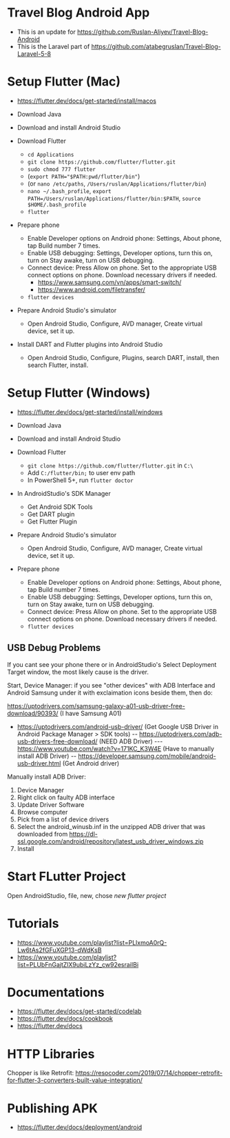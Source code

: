# Travel Blog Android App

- This is an update for https://github.com/Ruslan-Aliyev/Travel-Blog-Android
- This is the Laravel part of https://github.com/atabegruslan/Travel-Blog-Laravel-5-8

# Setup Flutter (Mac)

- https://flutter.dev/docs/get-started/install/macos

- Download Java
- Download and install Android Studio
- Download Flutter
	- `cd Applications`
	- `git clone https://github.com/flutter/flutter.git`
	- `sudo chmod 777 flutter`
	- (`export PATH="$PATH:pwd/flutter/bin"`)
	- (or `nano /etc/paths`, `/Users/ruslan/Applications/flutter/bin`)
	- `nano ~/.bash_profile`, `export PATH=/Users/ruslan/Applications/flutter/bin:$PATH`, `source $HOME/.bash_profile`
	- `flutter`
- Prepare phone
	- Enable Developer options on Android phone: Settings, About phone, tap Build number 7 times.
	- Enable USB debugging: Settings, Developer options, turn this on, turn on Stay awake, turn on USB debugging.
	- Connect device: Press Allow on phone. Set to the appropriate USB connect options on phone. Download necessary drivers if needed.
		- https://www.samsung.com/vn/apps/smart-switch/
		- https://www.android.com/filetransfer/
	- `flutter devices`
- Prepare Android Studio's simulator
	- Open Android Studio, Configure, AVD manager, Create virtual device, set it up.
- Install DART and Flutter plugins into Android Studio
	- Open Android Studio, Configure, Plugins, search DART, install, then search Flutter, install.

# Setup Flutter (Windows)

- https://flutter.dev/docs/get-started/install/windows

- Download Java
- Download and install Android Studio
- Download Flutter
	- `git clone https://github.com/flutter/flutter.git` in `C:\`
	- Add `C:/flutter/bin;` to user env path
	- In PowerShell 5+, run `flutter doctor`
- In AndroidStudio's SDK Manager
	- Get Android SDK Tools
	- Get DART plugin
	- Get Flutter Plugin
- Prepare Android Studio's simulator
	- Open Android Studio, Configure, AVD manager, Create virtual device, set it up.
- Prepare phone
	- Enable Developer options on Android phone: Settings, About phone, tap Build number 7 times.
	- Enable USB debugging: Settings, Developer options, turn this on, turn on Stay awake, turn on USB debugging.
	- Connect device: Press Allow on phone. Set to the appropriate USB connect options on phone. Download necessary drivers if needed.
	- `flutter devices`

## USB Debug Problems

If you cant see your phone there or in AndroidStudio's Select Deployment Target window, the most likely cause is the driver. 

Start, Device Manager: if you see "other devices" with ADB Interface and Android Samsung under it with exclaimation icons beside them, then do:

https://uptodrivers.com/samsung-galaxy-a01-usb-driver-free-download/90393/ (I have Samsung A01)
- https://uptodrivers.com/android-usb-driver/ (Get Google USB Driver in Android Package Manager > SDK tools)
-- https://uptodrivers.com/adb-usb-drivers-free-download/ (NEED ADB Driver)
--- https://www.youtube.com/watch?v=171KC_K3W4E (Have to manually install ADB Driver)
-- https://developer.samsung.com/mobile/android-usb-driver.html (Get Android driver)

Manually install ADB Driver:

1. Device Manager
2. Right click on faulty ADB interface
3. Update Driver Software
4. Browse computer
5. Pick from a list of device drivers
6. Select the android_winusb.inf in the unzipped ADB driver that was downloaded from https://dl-ssl.google.com/android/repository/latest_usb_driver_windows.zip
7. Install

# Start FLutter Project

Open AndroidStudio, file, new, chose *new flutter project* 

# Tutorials

- https://www.youtube.com/playlist?list=PLlxmoA0rQ-Lw6tAs2fGFuXGP13-dWdKsB
- https://www.youtube.com/playlist?list=PLUbFnGajtZlX9ubiLzYz_cw92esraiIBi

# Documentations

- https://flutter.dev/docs/get-started/codelab
- https://flutter.dev/docs/cookbook
- https://flutter.dev/docs

# HTTP Libraries

Chopper is like Retrofit: https://resocoder.com/2019/07/14/chopper-retrofit-for-flutter-3-converters-built-value-integration/

# Publishing APK

- https://flutter.dev/docs/deployment/android
